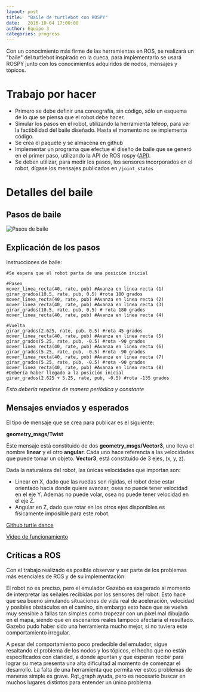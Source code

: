 ```yaml
---
layout: post
title:  "Baile de turtlebot con ROSPY"
date:   2016-10-04 17:00:00
author: Equipo 3
categories: progress
---
```


Con un conocimiento más firme de las herramientas en ROS, se realizará un "baile" del turtlebot inspirado en la cueca, para implementarlo se usará ROSPY junto con los conocimientos adquiridos de nodos, mensajes y tópicos.

# Trabajo por hacer
* Primero se debe definir una coreografía, sin código, sólo un esquema de lo que se piensa que el robot debe hacer.
* Simular los pasos en el robot, utilizando la herramienta teleop, para ver la factibilidad del baile diseñado. Hasta el momento no se implementa código.
* Se crea el paquete y se almacena en github 
* Implementar un programa que efectue el diseño de baile que se generó en el primer paso, utilizando la API de ROS rospy  ([API](http://wiki.ros.org/rospy)).
* Se deben utilizar, para medir los pasos, los sensores incorporados en el robot, dígase los mensajes publicados en ``/joint_states``

# Detalles del baile

## Pasos de baile

![Pasos de baile]({{site.baseurl}}/assets/diseñobaile.jpg)

## Explicación de los pasos

Instrucciones de baile:
	
	#Se espera que el robot parta de una posición inicial
	
	#Paseo
	mover_linea_recta(40, rate, pub) #Avanza en linea recta (1)
	girar_grados(10.5, rate, pub, 0.5) #rota 180 grados
	mover_linea_recta(40, rate, pub) #Avanza en linea recta (2)
	mover_linea_recta(40, rate, pub) #Avanza en linea recta (3)
	girar_grados(10.5, rate, pub, 0.5) # rota 180 grados
	mover_linea_recta(40, rate, pub) #Avanza en linea recta (4)
	
	#Vuelta
	girar_grados(2.625, rate, pub, 0.5) #rota 45 grados
	mover_linea_recta(40, rate, pub) #Avanza en linea recta (5)
	girar_grados(5.25, rate, pub, -0.5) #rota -90 grados
	mover_linea_recta(40, rate, pub) #Avanza en linea recta (6)
	girar_grados(5.25, rate, pub, -0.5) #rota -90 grados
	mover_linea_recta(40, rate, pub) #Avanza en linea recta (7)
	girar_grados(5.25, rate, pub, -0.5) #rota -90 grados
	mover_linea_recta(40, rate, pub) #Avanza en linea recta (8)
	#Debería haber llegado a la posición inicial
	girar_grados(2.625 + 5.25, rate, pub, -0.5) #rota -135 grados

	
*Esto debería repetirse de manera periódica y constante*

## Mensajes enviados y esperados

El tipo de mensaje que se crea para publicar es el siguiente:

**geometry_msgs/Twist**

Este mensaje está constituido de dos **geometry_msgs/Vector3**, uno lleva el nombre **linear** y el otro **angular**. Cada uno hace referencia a las velocidades que puede tomar un objeto. **Vector3**, está constituído de 3 ejes, (x, y, z).

Dada la naturaleza del robot, las únicas velocidades que importan son:

* Linear en X, dado que las ruedas son rígidas, el robot debe estar orientado hacia donde quiere avanzar, osea no puede tener velocidad en el eje Y. Además no puede volar, osea no puede tener velocidad en el eje Z.
* Angular en Z, dado que rotar en los otros ejes disponibles es físicamente imposible para este robot.

[Github turtle dance](https://github.com/ccsorip/cc5407_turtle_dance)

[Video de funcionamiento](https://youtu.be/Wn0H2sefKOw)

## Críticas a ROS

Con el trabajo realizado es posible observar y ser parte de los problemas más esenciales de ROS y de su implementación.

El robot no es preciso, pero el emulador Gazebo es exagerado al momento de interpretar las señales recibidas por los sensores del robot. Esto hace que sea bueno simulando situaciones de vida real de aceleración, velocidad y posibles obstáculos en el camino, sin embargo esto hace que se vuelva muy sensible a fallas tan simples como tropezar con un pixel mal dibujado en el mapa, siendo que en escenarios reales tampoco afectaría el resultado. Gazebo pudo haber sido una herramienta mucho mejor, si no tuviera este comportamiento irregular.

A pesar del comportamiento poco predecible del emulador, sigue resaltando el problema de los nodos y los tópicos, el hecho que no están especificados con claridad, a donde apuntan y que esperan recibir para lograr su meta presenta una alta dificultad al momento de comenzar el desarrollo. La falta de una herramienta que permita ver estos problemas de maneras simple es grave. Rqt_graph ayuda, pero es necesario buscar en muchos lugares distintos para entender un único problema.
